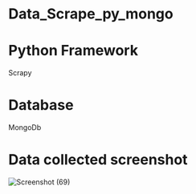﻿# Data_Scrape_py_mongo

# Python Framework 
 Scrapy

# Database
 MongoDb

 # Data collected screenshot
 ![Screenshot (69)](https://github.com/Muntasirul-2002/Data_Scrape_py_mongo/assets/108189526/80a039eb-4ea1-443b-b418-c4120e43f4ea)


